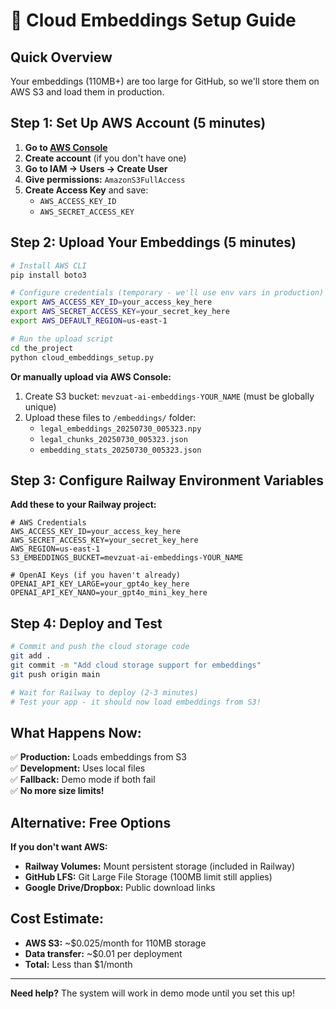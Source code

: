 # 🚀 Cloud Embeddings Setup Guide

## Quick Overview
Your embeddings (110MB+) are too large for GitHub, so we'll store them on AWS S3 and load them in production.

## Step 1: Set Up AWS Account (5 minutes)

1. **Go to [AWS Console](https://aws.amazon.com)**
2. **Create account** (if you don't have one)
3. **Go to IAM → Users → Create User**
4. **Give permissions:** `AmazonS3FullAccess`
5. **Create Access Key** and save:
   - `AWS_ACCESS_KEY_ID`
   - `AWS_SECRET_ACCESS_KEY`

## Step 2: Upload Your Embeddings (5 minutes)

```bash
# Install AWS CLI
pip install boto3

# Configure credentials (temporary - we'll use env vars in production)
export AWS_ACCESS_KEY_ID=your_access_key_here
export AWS_SECRET_ACCESS_KEY=your_secret_key_here
export AWS_DEFAULT_REGION=us-east-1

# Run the upload script
cd the_project
python cloud_embeddings_setup.py
```

**Or manually upload via AWS Console:**
1. Create S3 bucket: `mevzuat-ai-embeddings-YOUR_NAME` (must be globally unique)
2. Upload these files to `/embeddings/` folder:
   - `legal_embeddings_20250730_005323.npy`
   - `legal_chunks_20250730_005323.json`
   - `embedding_stats_20250730_005323.json`

## Step 3: Configure Railway Environment Variables

**Add these to your Railway project:**

```env
# AWS Credentials
AWS_ACCESS_KEY_ID=your_access_key_here
AWS_SECRET_ACCESS_KEY=your_secret_key_here
AWS_REGION=us-east-1
S3_EMBEDDINGS_BUCKET=mevzuat-ai-embeddings-YOUR_NAME

# OpenAI Keys (if you haven't already)
OPENAI_API_KEY_LARGE=your_gpt4o_key_here
OPENAI_API_KEY_NANO=your_gpt4o_mini_key_here
```

## Step 4: Deploy and Test

```bash
# Commit and push the cloud storage code
git add .
git commit -m "Add cloud storage support for embeddings"
git push origin main

# Wait for Railway to deploy (2-3 minutes)
# Test your app - it should now load embeddings from S3!
```

## What Happens Now:

✅ **Production:** Loads embeddings from S3  
✅ **Development:** Uses local files  
✅ **Fallback:** Demo mode if both fail  
✅ **No more size limits!** 

## Alternative: Free Options

**If you don't want AWS:**
- **Railway Volumes:** Mount persistent storage (included in Railway)
- **GitHub LFS:** Git Large File Storage (100MB limit still applies)
- **Google Drive/Dropbox:** Public download links

## Cost Estimate:
- **AWS S3:** ~$0.025/month for 110MB storage
- **Data transfer:** ~$0.01 per deployment
- **Total:** Less than $1/month

---

**Need help?** The system will work in demo mode until you set this up!